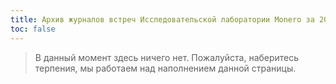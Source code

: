 ```yaml
---
title: Архив журналов встреч Исследовательской лаборатории Monero за 2020 год
toc: false
---
```


> В данный момент здесь ничего нет. Пожалуйста, наберитесь терпения, мы работаем над наполнением данной страницы.

